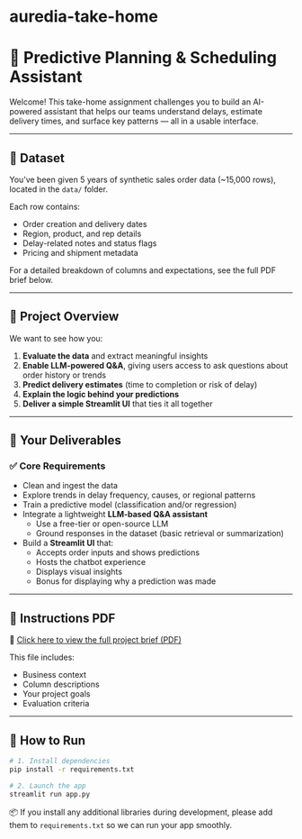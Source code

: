 # auredia-take-home


# 🤖 Predictive Planning & Scheduling Assistant

Welcome! This take-home assignment challenges you to build an AI-powered assistant that helps our teams understand delays, estimate delivery times, and surface key patterns — all in a usable interface.

---

## 📁 Dataset

You’ve been given 5 years of synthetic sales order data (~15,000 rows), located in the `data/` folder.

Each row contains:

- Order creation and delivery dates
- Region, product, and rep details
- Delay-related notes and status flags
- Pricing and shipment metadata

For a detailed breakdown of columns and expectations, see the full PDF brief below.

---

## 🧠 Project Overview

We want to see how you:

1. **Evaluate the data** and extract meaningful insights
2. **Enable LLM-powered Q&A**, giving users access to ask questions about order history or trends
3. **Predict delivery estimates** (time to completion or risk of delay)
4. **Explain the logic behind your predictions**
5. **Deliver a simple Streamlit UI** that ties it all together

---

## 🧪 Your Deliverables

### ✅ Core Requirements

- Clean and ingest the data
- Explore trends in delay frequency, causes, or regional patterns
- Train a predictive model (classification and/or regression)
- Integrate a lightweight **LLM-based Q&A assistant**
  - Use a free-tier or open-source LLM
  - Ground responses in the dataset (basic retrieval or summarization)
- Build a **Streamlit UI** that:
  - Accepts order inputs and shows predictions
  - Hosts the chatbot experience
  - Displays visual insights
  - Bonus for displaying why a prediction was made

---

## 📄 Instructions PDF

📄 [Click here to view the full project brief (PDF)](walkthrough/Planning%20%26%20Scheduling%20Assistant%20Project.pdf)

This file includes:

- Business context
- Column descriptions
- Your project goals
- Evaluation criteria

---

## 🧭 How to Run

```bash
# 1. Install dependencies
pip install -r requirements.txt

# 2. Launch the app
streamlit run app.py
```

📦 If you install any additional libraries during development, please add them to `requirements.txt` so we can run your app smoothly.
